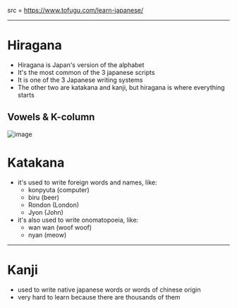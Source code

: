 src = https://www.tofugu.com/learn-japanese/

---

# Hiragana

- Hiragana is Japan's version of the alphabet
- It's the most common of the 3 japanese scripts 
- It is one of the 3 Japanese writing systems 
- The other two are katakana and kanji, but hiragana is where everything starts

## Vowels & K-column

![image](https://github.com/user-attachments/assets/c42f19b9-bb7b-4cd1-9e38-c23f8c559bd7)

# Katakana

- it's used to write foreign words and names, like:
  - konpyuta (computer)
  - biru (beer)
  - Rondon (London)
  - Jyon (John)
- it's also used to write onomatopoeia, like:
  - wan wan (woof woof)
  - nyan (meow)

---

# Kanji

- used to write native japanese words or words of chinese origin
- very hard to learn because there are thousands of them
